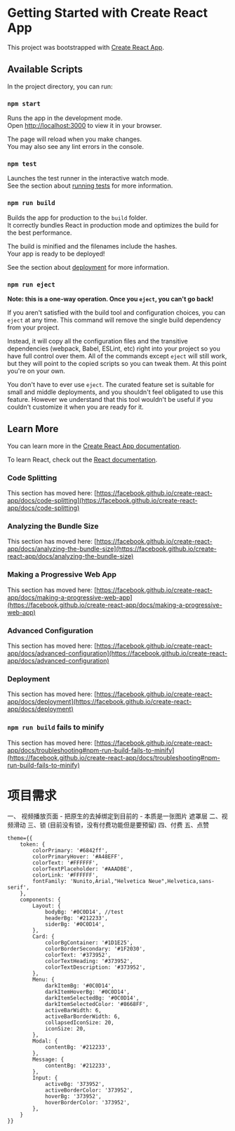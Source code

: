 # Getting Started with Create React App

This project was bootstrapped with [Create React App](https://github.com/facebook/create-react-app).

## Available Scripts

In the project directory, you can run:

### `npm start`

Runs the app in the development mode.\
Open [http://localhost:3000](http://localhost:3000) to view it in your browser.

The page will reload when you make changes.\
You may also see any lint errors in the console.

### `npm test`

Launches the test runner in the interactive watch mode.\
See the section about [running tests](https://facebook.github.io/create-react-app/docs/running-tests) for more information.

### `npm run build`

Builds the app for production to the `build` folder.\
It correctly bundles React in production mode and optimizes the build for the best performance.

The build is minified and the filenames include the hashes.\
Your app is ready to be deployed!

See the section about [deployment](https://facebook.github.io/create-react-app/docs/deployment) for more information.

### `npm run eject`

**Note: this is a one-way operation. Once you `eject`, you can't go back!**

If you aren't satisfied with the build tool and configuration choices, you can `eject` at any time. This command will remove the single build dependency from your project.

Instead, it will copy all the configuration files and the transitive dependencies (webpack, Babel, ESLint, etc) right into your project so you have full control over them. All of the commands except `eject` will still work, but they will point to the copied scripts so you can tweak them. At this point you're on your own.

You don't have to ever use `eject`. The curated feature set is suitable for small and middle deployments, and you shouldn't feel obligated to use this feature. However we understand that this tool wouldn't be useful if you couldn't customize it when you are ready for it.

## Learn More

You can learn more in the [Create React App documentation](https://facebook.github.io/create-react-app/docs/getting-started).

To learn React, check out the [React documentation](https://reactjs.org/).

### Code Splitting

This section has moved here: [https://facebook.github.io/create-react-app/docs/code-splitting](https://facebook.github.io/create-react-app/docs/code-splitting)

### Analyzing the Bundle Size

This section has moved here: [https://facebook.github.io/create-react-app/docs/analyzing-the-bundle-size](https://facebook.github.io/create-react-app/docs/analyzing-the-bundle-size)

### Making a Progressive Web App

This section has moved here: [https://facebook.github.io/create-react-app/docs/making-a-progressive-web-app](https://facebook.github.io/create-react-app/docs/making-a-progressive-web-app)

### Advanced Configuration

This section has moved here: [https://facebook.github.io/create-react-app/docs/advanced-configuration](https://facebook.github.io/create-react-app/docs/advanced-configuration)

### Deployment

This section has moved here: [https://facebook.github.io/create-react-app/docs/deployment](https://facebook.github.io/create-react-app/docs/deployment)

### `npm run build` fails to minify

This section has moved here: [https://facebook.github.io/create-react-app/docs/troubleshooting#npm-run-build-fails-to-minify](https://facebook.github.io/create-react-app/docs/troubleshooting#npm-run-build-fails-to-minify)


# 项目需求
一、 视频播放页面
    - 把原生的去掉绑定到目前的
    - 本质是一张图片 遮罩层
二、视频滑动
三、锁 (目前没有锁，没有付费功能但是要预留)
四、付费
五、点赞


```text
theme={{
    token: {
        colorPrimary: '#6842ff',
        colorPrimaryHover: '#A48EFF',
        colorText: '#FFFFFF',
        colorTextPlaceholder: '#AAADBE',
        colorLink: '#FFFFFF',
        fontFamily: 'Nunito,Arial,"Helvetica Neue",Helvetica,sans-serif',
    },
    components: {
        Layout: {
            bodyBg: '#0C0D14', //test
            headerBg: '#212233',
            siderBg: '#0C0D14',
        },
        Card: {
            colorBgContainer: '#1D1E25',
            colorBorderSecondary: '#1F2030',
            colorText: '#373952',
            colorTextHeading: '#373952',
            colorTextDescription: '#373952',
        },
        Menu: {
            darkItemBg: '#0C0D14',
            darkItemHoverBg: '#0C0D14',
            darkItemSelectedBg: '#0C0D14',
            darkItemSelectedColor: '#8668FF',
            activeBarWidth: 6,
            activeBarBorderWidth: 6,
            collapsedIconSize: 20,
            iconSize: 20,
        },
        Modal: {
            contentBg: '#212233',
        },
        Message: {
            contentBg: '#212233',
        },
        Input: {
            activeBg: '373952',
            activeBorderColor: '373952',
            hoverBg: '373952',
            hoverBorderColor: '373952',
        },
    }
}}
```



